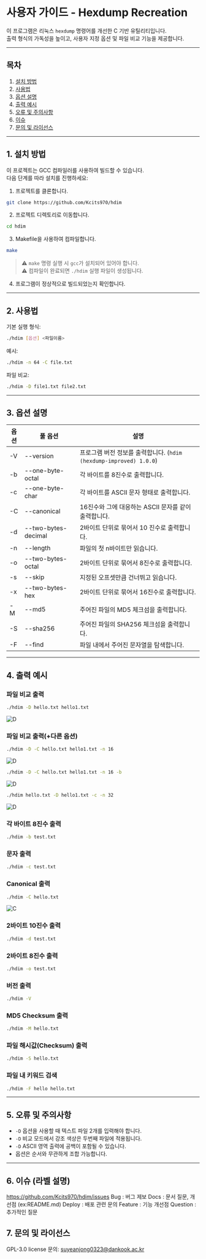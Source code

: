 # 사용자 가이드 - Hexdump Recreation

이 프로그램은 리눅스 `hexdump` 명령어를 개선한 C 기반 유틸리티입니다.  
출력 형식의 가독성을 높이고, 사용자 지정 옵션 및 파일 비교 기능을 제공합니다.

---

## 목차

1. [설치 방법](#1-설치-방법)
2. [사용법](#2-사용법)
3. [옵션 설명](#3-옵션-설명)
4. [출력 예시](#4-출력-예시)
5. [오류 및 주의사항](#5-오류-및-주의사항)
6. [이슈](#6-이슈-태그-설명)
7. [문의 및 라이선스](#7-문의-및-라이선스)

---

## 1. 설치 방법

이 프로젝트는 GCC 컴파일러를 사용하여 빌드할 수 있습니다.  
다음 단계를 따라 설치를 진행하세요:

1. 프로젝트를 클론합니다.

```bash
git clone https://github.com/Kcits970/hdim
```

2. 프로젝트 디렉토리로 이동합니다.

```bash
cd hdim
```

3. Makefile을 사용하여 컴파일합니다.

```bash
make
```

> ⚠️ `make` 명령 실행 시 `gcc`가 설치되어 있어야 합니다.  
> ⚠️ 컴파일이 완료되면 `./hdim` 실행 파일이 생성됩니다.

4. 프로그램이 정상적으로 빌드되었는지 확인합니다.

---

## 2. 사용법

기본 실행 형식:

```bash
./hdim [옵션] <파일이름>
```

예시:

```bash
./hdim -n 64 -C file.txt
```

파일 비교:

```bash
./hdim -D file1.txt file2.txt
```

---

## 3. 옵션 설명

| 옵션 | 풀 옵션 |  설명                                                           |
|------------|---------------------------------|------------------------------|
| -V | --version | 프로그램 버전 정보를 출력합니다. (`hdim (hexdump-improved) 1.0.0`) |
| -b | --one-byte-octal | 각 바이트를 8진수로 출력합니다. |
| -c | --one-byte-char | 각 바이트를 ASCII 문자 형태로 출력합니다. |
| -C | --canonical | 16진수와 그에 대응하는 ASCII 문자를 같이 출력합니다. |
| -d | --two-bytes-decimal | 2바이트 단위로 묶어서 10 진수로 출력합니다. |
| -n | --length | 파일의 첫 n바이트만 읽습니다. |
| -o | --two-bytes-octal | 2바이트 단위로 묶어서 8진수로 출력합니다. |
| -s | --skip | 지정된 오프셋만큼 건너뛰고 읽습니다. |
| -x | --two-bytes-hex | 2바이트 단위로 묶어서 16진수로 출력합니다. |
| -M | --md5 | 주어진 파일의 MD5 체크섬을 출력합니다. |
| -S | --sha256 | 주어진 파일의 SHA256 체크섬을 출력합니다. |
| -F | --find | 파일 내에서 주어진 문자열을 탐색합니다. |

---

## 4. 출력 예시



### 파일 비교 출력

```bash
./hdim -D hello.txt hello1.txt
```
![D](./example/D.png)
                                
### 파일 비교 출력(+다른 옵션)

```bash
./hdim -D -C hello.txt hello1.txt -n 16 
```
![D](./example/D_n.png)                  

```bash
./hdim -D -C hello.txt hello1.txt -n 16 -b
```
![D](./example/D_b.png) 

```bash
./hdim hello.txt -D hello1.txt -c -n 32
```
![D](./example/D_n.png) 





### 각 바이트 8진수 출력
```bash
./hdim -b test.txt
```
### 문자 출력
```bash
./hdim -c test.txt
```
### Canonical 출력
```bash
./hdim -C hello.txt
```
![C](./example/C.png)
### 2바이트 10진수 출력
```bash
./hdim -d test.txt
```

### 2바이트 8진수 출력
```bash
./hdim -o test.txt
```

### 버전 출력
```bash
./hdim -V
```
### MD5 Checksum 출력
``` bash
./hdim -M hello.txt
```
### 파일 해시값(Checksum) 출력
```bash
./hdim -S hello.txt
```
### 파일 내 키워드 검색
```bash
./hdim -F hello hello.txt
```






---

## 5. 오류 및 주의사항

- `-D` 옵션을 사용할 때 텍스트 파일 2개를 입력해야 합니다.
- `-D` 비교 모드에서 강조 색상은 두번째 파일에 적용됩니다.
- `-D` ASCII 영역 출력에 공백이 포함될 수 있습니다.
- 옵션은 순서와 무관하게 조합 가능합니다.



---

## 6. 이슈 (라벨 설명)
https://github.com/Kcits970/hdim/issues
Bug : 버그 제보
Docs : 문서 질문, 개선점 (ex:README.md)
Deploy : 배포 관련 문의
Feature : 기능 개선점 
Question : 추가적인 질문 

## 7. 문의 및 라이선스

GPL-3.0 license
문의: suyeanjong0323@dankook.ac.kr


